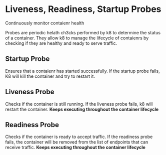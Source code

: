 # Liveness, Readiness, Startup Probes

Continuously monitor contaienr health 

Probes are periodic helath ch3cks performed by k8 to determine the status of a container. They allow k8 to manage the lifecycle of contaienrs by checking if they are healthy and ready to serve traffic.

## Startup Probe
Ensures that a contaienr has started successfully. If the startup probe fails, K8 will kill the container and try to restart it.

## Liveness Probe
Checks if the container is still running. If the liveness probe fails, k8 will restart the container. **Keeps executing throughout the container lifecycle**

## Readiness Probe
Checks if the container is ready to accept traffic. If the readiness probe fails, the container will be removed from the list of endpoints that can receive traffic. **Keeps executing throughout the container lifecycle**